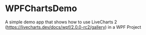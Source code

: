 # WPFChartsDemo
A simple demo app that shows how to use LiveCharts 2 (https://livecharts.dev/docs/wpf/2.0.0-rc2/gallery) in a WPF Project
